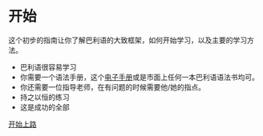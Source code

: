 # 开始

这个初步的指南让你了解巴利语的大致框架，如何开始学习，以及主要的学习方法。

* 巴利语很容易学习
* 你需要一个语法手册，这个[电子手册](../summary.md)或是市面上任何一本巴利语语法书均可。
* 你还需要一位指导老师，在有问题的时候需要他/她的指点。
* 持之以恒的练习
* 这是成功的全部

[开始上路](1-sentence.md)

